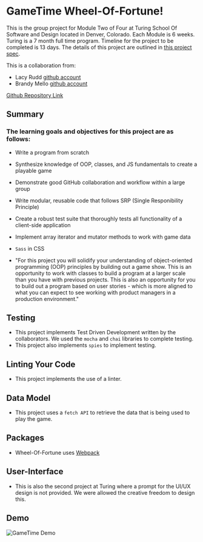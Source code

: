
# GameTime Wheel-Of-Fortune!

This is the group project for Module Two of Four at Turing School Of Software and Design located in Denver, Colorado. Each Module is 6 weeks. Turing is a 7 month full time program. 
Timeline for the project to be completed is 13 days.  The details of this project are outlined in [this project spec](https://frontend.turing.io/projects/module-2/game-time.htmll).

This is a collaboration from:
* Lacy Rudd  [github account](https://github.com/dawnlunacy) <br>
* Brandy Mello [github account](https://github.com/BrandyMello)<br>

[Github Repository Link](https://github.com/BrandyMello/WheelOfFortune)
## Summary
### The learning goals and objectives for this project are as follows: 
* Write a program from scratch
* Synthesize knowledge of OOP, classes, and JS fundamentals to create a playable game
* Demonstrate good GitHub collaboration and workflow within a large group
* Write modular, reusable code that follows SRP (Single Responibility Principle)
* Create a robust test suite that thoroughly tests all functionality of a client-side application
* Implement array iterator and mutator methods to work with game data
* `Sass` in CSS

* "For this project you will solidify your understanding of object-oriented programming (OOP) principles by building out a game show. This is an opportunity to work with classes to build a program at a larger scale than you have with previous projects. This is also an opportunity for you to build out a program based on user stories - which is more aligned to what you can expect to see working with product managers in a production environment."

## Testing

* This project implements Test Driven Development written by the collaborators. We used the `mocha` and `chai` libraries to complete testing.
* This project also implements `spies` to implement testing. 

## Linting Your Code

* This project implements the use of a linter. 

## Data Model
* This project uses a `fetch API` to retrieve the data that is being used to play the game. 

## Packages

* Wheel-Of-Fortune uses [Webpack](https://webpack.js.org/) 

## User-Interface 
* This is also the second project at Turing where a prompt for the UI/UX design is not provided. We were allowed the creative freedom to design this. 

## Demo
![GameTime Demo](https://github.com/BrandyMello/WheelOfFortune/blob/readme/src/images/wheel-of-fortune%20demo%201%20.gif)

